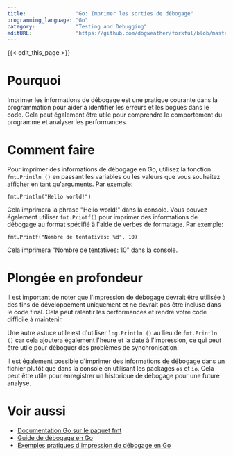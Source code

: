 ```yaml
---
title:                "Go: Imprimer les sorties de débogage"
programming_language: "Go"
category:             "Testing and Debugging"
editURL:              "https://github.com/dogweather/forkful/blob/master/content/fr/go/printing-debug-output.md"
---
```


{{< edit_this_page >}}

# Pourquoi

Imprimer les informations de débogage est une pratique courante dans la programmation pour aider à identifier les erreurs et les bogues dans le code. Cela peut également être utile pour comprendre le comportement du programme et analyser les performances.

# Comment faire

Pour imprimer des informations de débogage en Go, utilisez la fonction `fmt.Println ()` en passant les variables ou les valeurs que vous souhaitez afficher en tant qu'arguments. Par exemple:
```
fmt.Println("Hello world!")
```
Cela imprimera la phrase "Hello world!" dans la console. Vous pouvez également utiliser `fmt.Printf()` pour imprimer des informations de débogage au format spécifié à l'aide de verbes de formatage. Par exemple:
```
fmt.Printf("Nombre de tentatives: %d", 10)
```
Cela imprimera "Nombre de tentatives: 10" dans la console.

# Plongée en profondeur

Il est important de noter que l'impression de débogage devrait être utilisée à des fins de développement uniquement et ne devrait pas être incluse dans le code final. Cela peut ralentir les performances et rendre votre code difficile à maintenir. 

Une autre astuce utile est d'utiliser `log.Println ()` au lieu de `fmt.Println ()` car cela ajoutera également l'heure et la date à l'impression, ce qui peut être utile pour déboguer des problèmes de synchronisation.

Il est également possible d'imprimer des informations de débogage dans un fichier plutôt que dans la console en utilisant les packages `os` et `io`. Cela peut être utile pour enregistrer un historique de débogage pour une future analyse.

# Voir aussi

- [Documentation Go sur le paquet fmt](https://golang.org/pkg/fmt/)
- [Guide de débogage en Go](https://opensource.com/article/20/4/golang-debugging)
- [Exemples pratiques d'impression de débogage en Go](https://yourbasic.org/golang/print-to-console-log-file/)